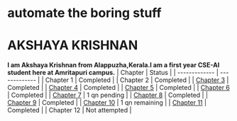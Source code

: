 # automate the boring stuff
# AKSHAYA KRISHNAN
**I am Akshaya Krishnan from Alappuzha,Kerala.I am a first year CSE-AI student here at Amritapuri campus.**
| Chapter  | Status |
| ------------- | ------------- |
| Chapter 1  | Completed  |
| Chapter 2  | Completed  |
| [Chapter 3](https://github.com/akshaya9999/pythonautomate/tree/main/Chapter3)  | Completed  |
| [Chapter 4](https://github.com/akshaya9999/pythonautomate/tree/main/Chapter4)  | Completed  |
| [Chapter 5](https://github.com/akshaya9999/pythonautomate/tree/main/Chapter5)  | Completed  |
| [Chapter 6](https://github.com/akshaya9999/pythonautomate/tree/main/Chapter6)  | Completed  |
| [Chapter 7](https://github.com/akshaya9999/pythonautomate/tree/main/Chapter7)  | 1 qn pending  |
| [Chapter 8](https://github.com/akshaya9999/pythonautomate/tree/main/Chapter8)  | Completed  |
| [Chapter 9](https://github.com/akshaya9999/pythonautomate/tree/main/Chapter9)  | Completed  |
| [Chapter 10](https://github.com/akshaya9999/pythonautomate/tree/main/Chapter10)  | 1 qn remaining  |
| [Chapter 11](https://github.com/akshaya9999/pythonautomate/tree/main/Chapter11)  | Completed  |
| Chapter 12  | Not attempted  |
